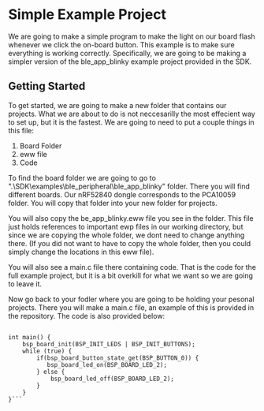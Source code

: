# Simple Example Project
We are going to make a simple program to make the light on our board flash whenever we click the on-board button. This example is to make sure everything is working correctly. Specifically, we are going to be making a simpler version of the ble_app_blinky example project provided in the SDK.

## Getting Started
To get started, we are going to make a new folder that contains our projects. What we are about to do is not neccesarilly the most effecient way to set up, but it is the fastest. We are going to need to put a couple things in this file:

1) Board Folder
2) eww file
3) Code

To find the board folder we are going to go to ".\SDK\examples\ble_peripheral\ble_app_blinky" folder. There you will find different boards. Our nRF52840 dongle corresponds to the PCA10059 folder. You will copy that folder into your new folder for projects. 

You will also copy the be_app_blinky.eww file you see in the folder. This file just holds references to important ewp files in our working directory, but since we are copying the whole folder, we dont need to change anything there. (If you did not want to have to copy the whole folder, then you could simply change the locations in this eww file). 

You will also see a main.c file there containing code. That is the code for the full example project, but it is a bit overkill for what we want so we are going to leave it. 

Now go back to your fodler where you are going to be holding your pesonal projects. There you will make a main.c file, an example of this is provided in the repository. The code is also provided below:
```#include "boards.h"

int main() {
    bsp_board_init(BSP_INIT_LEDS | BSP_INIT_BUTTONS);
    while (true) {
        if(bsp_board_button_state_get(BSP_BUTTON_0)) {
           bsp_board_led_on(BSP_BOARD_LED_2);
        } else {
            bsp_board_led_off(BSP_BOARD_LED_2);
        }
    }
}```

